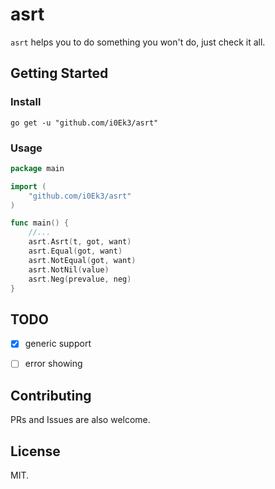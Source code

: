 # asrt

`asrt` helps you to do something you won't do, just check it all.

## Getting Started

### Install

`go get -u "github.com/i0Ek3/asrt"`

### Usage

```Go
package main

import (
    "github.com/i0Ek3/asrt"
)

func main() {
    //...
    asrt.Asrt(t, got, want)
    asrt.Equal(got, want)
    asrt.NotEqual(got, want)
    asrt.NotNil(value)
    asrt.Neg(prevalue, neg)
}
```

## TODO

- [x] generic support
- [ ] error showing


## Contributing

PRs and Issues are also welcome.

## License

MIT.
